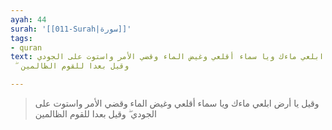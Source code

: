```yaml
---
ayah: 44
surah: '[[011-Surah|سورة]]'
tags:
- quran
text: وقيل يا أرض ابلعي ماءك ويا سماء أقلعي وغيض الماء وقضي الأمر واستوت على الجودي
  ۖ وقيل بعدا للقوم الظالمين

---
```

> وقيل يا أرض ابلعي ماءك ويا سماء أقلعي وغيض الماء وقضي الأمر واستوت على الجودي ۖ وقيل بعدا للقوم الظالمين
